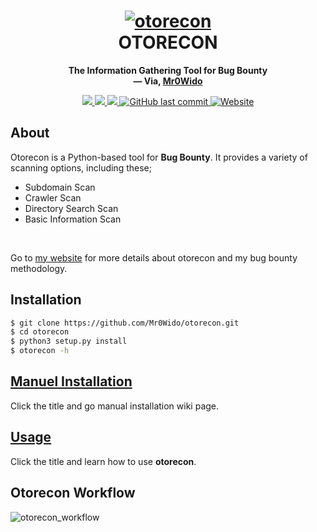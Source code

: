 <h1 align="center">
  <a href="https://github.com/Mr0Wido/otorecon"><img src="https://i.hizliresim.com/s1vb4eu.png" alt="otorecon"/></a>
  <br>
  OTORECON
</h1>
<p align="center">
  <b>The Information Gathering Tool for Bug Bounty</b>
  <br>
  <b>
    &mdash; Via, <a href="https://github.com/Mr0Wido">Mr0Wido</a>
  </b>
</p>
<p align="center">
    <a href="https://docs.python.org/3/download.html">
        <img src="https://img.shields.io/badge/Python-3.x-blue.svg">
    </a>
    <a href="https://github.com/Mr0Wido/otorecon/releases">
        <img src="https://img.shields.io/badge/Version-v1.0%20(stable)-blue.svg">
    </a>
    <a href="https://github.com/Mr0Wido/otorecon/">
        <img src="https://img.shields.io/badge/License-MIT-yellow.svg">
    </a>
    <a href="https://github.com/Mr0Wido/otorecon">
        <img alt="GitHub last commit" src="https://img.shields.io/github/last-commit/Mr0wido/otorecon">
    </a>
    <a href="https://mr0wido.github.io"> 
        <img alt="Website" src="https://img.shields.io/website?url=https%3A%2F%2Fmr0wido.github.io">
    </a>
</p>


## About
Otorecon is a Python-based tool for __Bug Bounty__. It provides a variety of scanning options, including these;
- Subdomain Scan
- Crawler Scan
- Directory Search Scan
- Basic Information Scan
<br>

Go to [my website](https://mr0wido.github.io/bug-bounty-methodology-oto/) for more details about otorecon and my bug bounty methodology.

## Installation

```bash
$ git clone https://github.com/Mr0Wido/otorecon.git
$ cd otorecon
$ python3 setup.py install
$ otorecon -h
```

## [Manuel Installation](https://github.com/Mr0Wido/otorecon/wiki/Manuel-Installation)
Click the title and go manual installation wiki page.

## [Usage](https://github.com/Mr0Wido/otorecon/wiki/Usage)
Click the title and learn how to use __otorecon__.

## Otorecon Workflow
![otorecon_workflow](https://i.hizliresim.com/lsc6sux.jpg)
